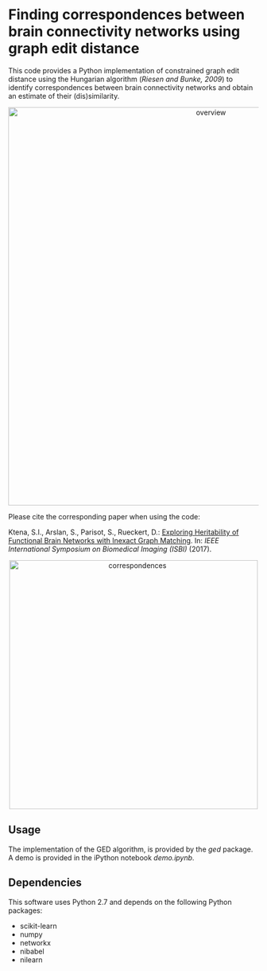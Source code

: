 # Finding correspondences between brain connectivity networks using graph edit distance

This code provides a Python implementation of constrained graph edit distance using the Hungarian algorithm (*Riesen and Bunke, 2009*) to identify correspondences between brain connectivity networks and obtain an estimate of their (dis)similarity.

<p align="center">
<img src="http://www.doc.ic.ac.uk/~sk1712/K_means_overview2.png" alt="overview" width="800"/>
</p>

Please cite the corresponding paper when using the code:

Ktena, S.I., Arslan, S., Parisot, S., Rueckert, D.: [Exploring Heritability of Functional Brain Networks with Inexact Graph Matching](https://arxiv.org/pdf/1703.10062.pdf). In: *IEEE International Symposium on Biomedical Imaging (ISBI)* (2017).

<p align="center">
<img src="http://www.doc.ic.ac.uk/~sk1712/correspondences_overview.png" alt="correspondences" width="500"/>
</p>

## Usage

The implementation of the GED algorithm, is provided by the *ged* package. A demo is provided in the iPython notebook *demo.ipynb*.

## Dependencies

This software uses Python 2.7 and depends on the following Python packages:

* scikit-learn
* numpy
* networkx
* nibabel
* nilearn
